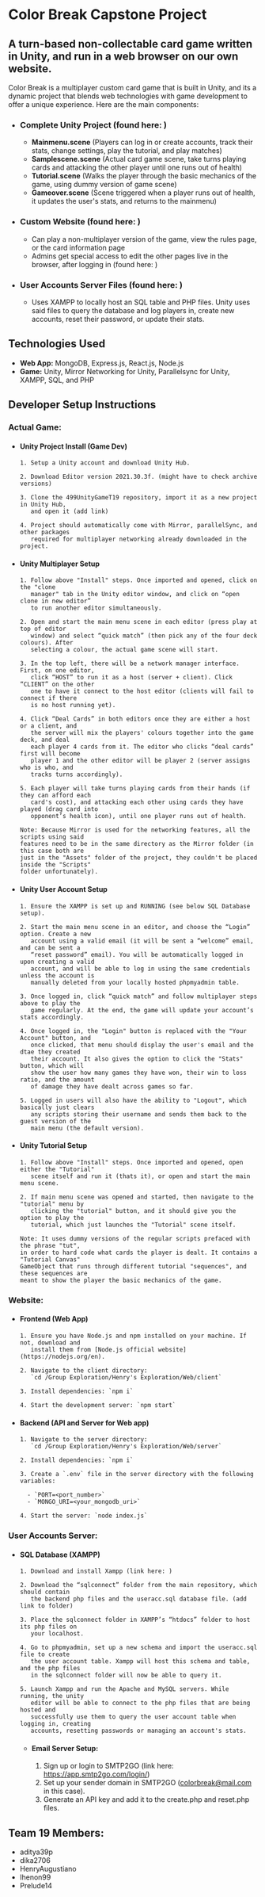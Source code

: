 # Color Break Capstone Project

## A turn-based non-collectable card game written in Unity, and run in a web browser on our own website.

Color Break is a multiplayer custom card game that is built in Unity, and its a dynamic project that blends web technologies with game development to offer a unique experience. Here are the main components:
* ### Complete Unity Project (found here: )
  * **Mainmenu.scene** (Players can log in or create accounts, track their stats, change settings, play the tutorial, and play matches)
  * **Samplescene.scene** (Actual card game scene, take turns playing cards and attacking the other player until one runs out of health)
  * **Tutorial.scene** (Walks the player through the basic mechanics of the game, using dummy version of game scene)
  * **Gameover.scene** (Scene triggered when a player runs out of health, it updates the user's stats, and returns to the mainmenu)
       
* ### Custom Website (found here: )
  * Can play a non-multiplayer version of the game, view the rules page, or the card information page
  * Admins get special access to edit the other pages live in the browser, after logging in (found here: )
    
* ### User Accounts Server Files (found here: )
  * Uses XAMPP to locally host an SQL table and PHP files. Unity uses said files to query the database and log players in, create new accounts, reset their password, or update their stats.

## Technologies Used

- **Web App:** MongoDB, Express.js, React.js, Node.js
- **Game:** Unity, Mirror Networking for Unity, Parallelsync for Unity, XAMPP, SQL, and PHP

## Developer Setup Instructions

### Actual Game:
* #### Unity Project Install (Game Dev)

      1. Setup a Unity account and download Unity Hub.

      2. Download Editor version 2021.30.3f. (might have to check archive versions)
  
      3. Clone the 499UnityGameT19 repository, import it as a new project in Unity Hub,
         and open it (add link)

      4. Project should automatically come with Mirror, parallelSync, and other packages
         required for multiplayer networking already downloaded in the project.

* #### Unity Multiplayer Setup 

      1. Follow above "Install" steps. Once imported and opened, click on the "clone
         manager" tab in the Unity editor window, and click on “open clone in new editor”
         to run another editor simultaneously. 
  
      2. Open and start the main menu scene in each editor (press play at top of editor
         window) and select “quick match” (then pick any of the four deck colours). After
         selecting a colour, the actual game scene will start.

      3. In the top left, there will be a network manager interface. First, on one editor,
         click “HOST” to run it as a host (server + client). Click “CLIENT” on the other
         one to have it connect to the host editor (clients will fail to connect if there
         is no host running yet).

      4. Click “Deal Cards” in both editors once they are either a host or a client, and
         the server will mix the players' colours together into the game deck, and deal
         each player 4 cards from it. The editor who clicks “deal cards” first will become
         player 1 and the other editor will be player 2 (server assigns who is who, and
         tracks turns accordingly).

      5. Each player will take turns playing cards from their hands (if they can afford each
         card's cost), and attacking each other using cards they have played (drag card into
         opponent’s health icon), until one player runs out of health.

      Note: Because Mirror is used for the networking features, all the scripts using said
      features need to be in the same directory as the Mirror folder (in this case both are
      just in the "Assets" folder of the project, they couldn't be placed inside the "Scripts"
      folder unfortunately).

* #### Unity User Account Setup
      1. Ensure the XAMPP is set up and RUNNING (see below SQL Database setup).

      2. Start the main menu scene in an editor, and choose the “Login” option. Create a new
         account using a valid email (it will be sent a “welcome” email, and can be sent a
         “reset password” email). You will be automatically logged in upon creating a valid
         account, and will be able to log in using the same credentials unless the account is
         manually deleted from your locally hosted phpmyadmin table.

      3. Once logged in, click “quick match” and follow multiplayer steps above to play the
         game regularly. At the end, the game will update your account’s stats accordingly.

      4. Once logged in, the "Login" button is replaced with the "Your Account" button, and
         once clicked, that menu should display the user's email and the dtae they created
         their account. It also gives the option to click the "Stats" button, which will
         show the user how many games they have won, their win to loss ratio, and the amount
         of damage they have dealt across games so far.

      5. Logged in users will also have the ability to "Logout", which basically just clears
         any scripts storing their username and sends them back to the guest version of the
         main menu (the default version).


* #### Unity Tutorial Setup 

      1. Follow above "Install" steps. Once imported and opened, open either the "Tutorial"
         scene itself and run it (thats it), or open and start the main menu scene.
  
      2. If main menu scene was opened and started, then navigate to the "tutorial" menu by
         clicking the "tutorial" button, and it should give you the option to play the
         tutorial, which just launches the "Tutorial" scene itself.

      Note: It uses dummy versions of the regular scripts prefaced with the phrase "tut",
      in order to hard code what cards the player is dealt. It contains a "Tutorial Canvas"
      GameObject that runs through different tutorial "sequences", and these sequences are
      meant to show the player the basic mechanics of the game.

### Website:
* #### Frontend (Web App)

      1. Ensure you have Node.js and npm installed on your machine. If not, download and
         install them from [Node.js official website] (https://nodejs.org/en).
  
      2. Navigate to the client directory:
         `cd /Group Exploration/Henry's Exploration/Web/client`
  
      3. Install dependencies: `npm i`
  
      4. Start the development server: `npm start`
    
* #### Backend (API and Server for Web app)

      1. Navigate to the server directory:
         `cd /Group Exploration/Henry's Exploration/Web/server`
  
      2. Install dependencies: `npm i`
  
      3. Create a `.env` file in the server directory with the following variables:
  
        - `PORT=<port_number>`
        - `MONGO_URI=<your_mongodb_uri>`
  
      4. Start the server: `node index.js`

### User Accounts Server:
* #### SQL Database (XAMPP)

      1. Download and install Xampp (link here: )
  
      2. Download the “sqlconnect” folder from the main repository, which should contain
         the backend php files and the useracc.sql database file. (add link to folder)
  
      3. Place the sqlconnect folder in XAMPP’s “htdocs” folder to host its php files on
         your localhost.
  
      4. Go to phpmyadmin, set up a new schema and import the useracc.sql file to create
         the user account table. Xampp will host this schema and table, and the php files
         in the sqlconnect folder will now be able to query it.
  
      5. Launch Xampp and run the Apache and MySQL servers. While running, the unity
         editor will be able to connect to the php files that are being hosted and
         successfully use them to query the user account table when logging in, creating
         accounts, resetting passwords or managing an account's stats.

  * #### Email Server Setup:

      1. Sign up or login to SMTP2GO (link here: https://app.smtp2go.com/login/)
      2. Set up your sender domain in SMTP2GO (colorbreak@mail.com in this case).
      3. Generate an API key and add it to the create.php and reset.php files.


## Team 19 Members: 
<ul>
<li>aditya39p</li>
<li>dika2706</li>
<li>HenryAugustiano</li>
<li>lhenon99</li>
<li>Prelude14</li>
</ul>
